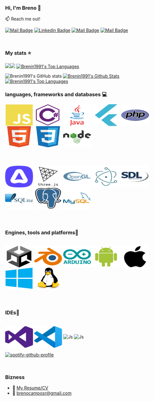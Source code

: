 ### Hi, I'm Breno 👋

:mailbox: Reach me out!

[![Mail Badge](https://img.shields.io/badge/-Brenin-e74c3c?style=flat&labelColor=e74c3c&logo=youtube&logoColor=white)](https://www.youtube.com/@VRBEATS2001) 
[![Linkedin Badge](https://img.shields.io/badge/-Breno_Campos-0e76a8?style=flat&labelColor=0e76a8&logo=linkedin&logoColor=white)](https://www.linkedin.com/in/breno-campos-b1ab24193/) 
[![Mail Badge](https://img.shields.io/badge/-@volt.mix_808-e84393?style=flat&labelColor=e84393&logo=instagram&logoColor=white)](https://www.instagram.com/volt.mix_808) 
[![Mail Badge](https://img.shields.io/badge/-Breno_Campos-c0392b?style=flat&labelColor=c0392b&logo=gmail&logoColor=white)](mailto:brenocamposr@gmail.com)


<br/>

### My stats ⭐

<div>

![](https://github-profile-summary-cards.vercel.app/api/cards/repos-per-language?username=Brenin1991&theme=radical)![](https://github-profile-summary-cards.vercel.app/api/cards/most-commit-language?username=Brenin1991&theme=radical)
<a href="https://github.com/Brenin1991"><img alt="Brenin1991's Top Languages" src="https://github-readme-stats.vercel.app/api/top-langs/?username=Brenin1991&langs_count=10&layout=compact&theme=radical&hide_border=true" height="230px" /></a>

![Brenin1991's GitHub stats](https://github-readme-stats.vercel.app/api?username=Brenin1991&theme=radical&show_icons=true&hide_border=true)
<a href="https://github.com/Brenin1991"><img alt="Brenin1991's Github Stats" src="https://github-readme-streak-stats.herokuapp.com?user=Brenin1991&theme=radical&hide_border=true" height="200px" /></a>
<a href="https://github.com/Brenin1991"><img alt="Brenin1991's Top Languages" src="http://github-profile-summary-cards.vercel.app/api/cards/profile-details?username=Brenin1991&theme=radical" height="250px"/></a>
</div>

### languages, frameworks and databases 💻

<div style="display: inline_block">
  <img align="center" alt="Js" height="70" width="90" src="https://raw.githubusercontent.com/devicons/devicon/master/icons/javascript/javascript-plain.svg">
  <img align="center" alt="Js" height="70" width="90" src="https://raw.githubusercontent.com/devicons/devicon/master/icons/csharp/csharp-line.svg">
  <img align="center" alt="Js" height="70" width="90" src="https://raw.githubusercontent.com/devicons/devicon/master/icons/java/java-original-wordmark.svg">
  <img align="center" alt="Js" height="70" width="90" src="https://raw.githubusercontent.com/devicons/devicon/master/icons/flutter/flutter-plain.svg">
  <img align="center" alt="Js" height="70" width="90" src="https://raw.githubusercontent.com/devicons/devicon/master/icons/php/php-original.svg">
    <img align="center" alt="HTML" height="70" width="90" src="https://raw.githubusercontent.com/devicons/devicon/master/icons/html5/html5-original.svg">
  <img align="center" alt="CSS" height="70" width="90" src="https://raw.githubusercontent.com/devicons/devicon/master/icons/css3/css3-original.svg">
  <img align="center" alt="Js" height="70" width="90" src="https://raw.githubusercontent.com/devicons/devicon/master/icons/nodejs/nodejs-original-wordmark.svg">
</div>

### ‎ 
<div style="display: inline_block">
  <img align="center" alt="Js" height="70" width="90" src="https://raw.githubusercontent.com/devicons/devicon/master/icons/adonisjs/adonisjs-original.svg">
  <img align="center" alt="Js" height="70" width="90" src="https://raw.githubusercontent.com/devicons/devicon/master/icons/threejs/threejs-original-wordmark.svg">
  <img align="center" alt="Js" height="70" width="90" src="https://raw.githubusercontent.com/devicons/devicon/master/icons/opengl/opengl-plain.svg">
  <img align="center" alt="Js" height="70" width="90" src="https://raw.githubusercontent.com/devicons/devicon/master/icons/electron/electron-original.svg">
  <img align="center" alt="Js" height="70" width="90" src="https://raw.githubusercontent.com/devicons/devicon/master/icons/sdl/sdl-original.svg">
  <img align="center" alt="Js" height="70" width="90" src="https://raw.githubusercontent.com/devicons/devicon/master/icons/sqlite/sqlite-original-wordmark.svg">
   <img align="center" alt="Js" height="70" width="90" src="https://raw.githubusercontent.com/devicons/devicon/master/icons/postgresql/postgresql-original.svg">
   <img align="center" alt="Js" height="70" width="90" src="https://raw.githubusercontent.com/devicons/devicon/master/icons/mysql/mysql-original-wordmark.svg">
</div>

### ‎ 

### Engines, tools and platforms🔧

<div style="display: inline_block"><br>
  <img align="center" alt="Js" height="70" width="90" src="https://raw.githubusercontent.com/devicons/devicon/master/icons/unity/unity-original.svg">
  <img align="center" alt="Js" height="70" width="90" src="https://raw.githubusercontent.com/devicons/devicon/master/icons/blender/blender-original.svg">
  <img align="center" alt="Js" height="70" width="90" src="https://raw.githubusercontent.com/devicons/devicon/master/icons/arduino/arduino-original-wordmark.svg">
  <img align="center" alt="Js" height="70" width="90" src="https://raw.githubusercontent.com/devicons/devicon/master/icons/android/android-original.svg">
  <img align="center" alt="Js" height="70" width="90" src="https://raw.githubusercontent.com/devicons/devicon/master/icons/apple/apple-original.svg">
  <img align="center" alt="Js" height="70" width="90" src="https://raw.githubusercontent.com/devicons/devicon/master/icons/windows8/windows8-original.svg">
  <img align="center" alt="Js" height="70" width="90" src="https://raw.githubusercontent.com/devicons/devicon/master/icons/linux/linux-original.svg">
</div>

### ‎ 

### IDEs🔧

<div style="display: inline_block"><br>
  <img align="center" alt="Js" height="70" width="90" src="https://raw.githubusercontent.com/devicons/devicon/master/icons/visualstudio/visualstudio-plain.svg">
   <img align="center" alt="Js" height="70" width="90" src="https://raw.githubusercontent.com/devicons/devicon/master/icons/vscode/vscode-original.svg">
  <img align="center" alt="Js" height="100" width="100" src="https://www.qbssoftware.de/wp-content/uploads/2022/07/JetBrains-Intellij-IDEA.png">
  <img align="center" alt="Js" height="70" width="70" src="https://static-00.iconduck.com/assets.00/android-studio-icon-1940x2048-pk1n6dh8.png">
</div>

[![spotify-github-profile](https://spotify-github-profile.vercel.app/api/view?uid=22muo3rgy2a3qbeuzfl3pufoi&cover_image=true&theme=default&show_offline=false&background_color=121212&interchange=false&bar_color=ff00b3&bar_color_cover=false)](https://github.com/kittinan/spotify-github-profile)





<br/>

### Bizness
- :paperclip: [My Resume/CV]([https://drive.google.com/file/d/12z5Ig5x4RNoIUpQ-M7AMl1NL8FTIvlaU/view?usp=sharin](https://docs.google.com/document/d/e/2PACX-1vTvhoJFtSbqRLtz5htFSqJiZmtvbfws5oU5xFDHyJTg90eyntJK-_ZWK44W2vN_wzZbPUpIRLWNhzn6/pub)https://docs.google.com/document/d/e/2PACX-1vTvhoJFtSbqRLtz5htFSqJiZmtvbfws5oU5xFDHyJTg90eyntJK-_ZWK44W2vN_wzZbPUpIRLWNhzn6/pubg)
- :email: brenocamposr@gmail.com

